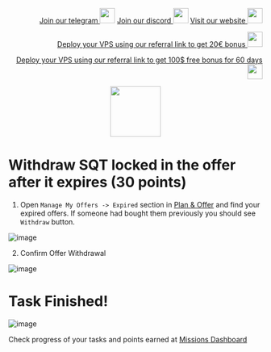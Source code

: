 <p style="font-size:14px" align="right">
<a href="https://t.me/kjnotes" target="_blank">Join our telegram <img src="https://user-images.githubusercontent.com/50621007/183283867-56b4d69f-bc6e-4939-b00a-72aa019d1aea.png" width="30"/></a>
<a href="https://discord.gg/fRVzvPBh" target="_blank">Join our discord <img src="https://user-images.githubusercontent.com/50621007/176236430-53b0f4de-41ff-41f7-92a1-4233890a90c8.png" width="30"/></a>
<a href="https://kjnodes.com/" target="_blank">Visit our website <img src="https://user-images.githubusercontent.com/50621007/168689709-7e537ca6-b6b8-4adc-9bd0-186ea4ea4aed.png" width="30"/></a>
</p>

<p style="font-size:14px" align="right">
<a href="https://hetzner.cloud/?ref=y8pQKS2nNy7i" target="_blank">Deploy your VPS using our referral link to get 20€ bonus <img src="https://user-images.githubusercontent.com/50621007/174612278-11716b2a-d662-487e-8085-3686278dd869.png" width="30"/></a>
</p>
<p style="font-size:14px" align="right">
<a href="https://m.do.co/c/17b61545ca3a" target="_blank">Deploy your VPS using our referral link to get 100$ free bonus for 60 days <img src="https://user-images.githubusercontent.com/50621007/183284313-adf81164-6db4-4284-9ea0-bcb841936350.png" width="30"/></a>
</p>

<p align="center">
  <img height="100" height="auto" src="https://user-images.githubusercontent.com/50621007/177323789-e6be59ae-0dfa-4e86-b3a8-028a4f0c465c.png">
</p>

# Withdraw SQT locked in the offer after it expires (30 points)
1. Open `Manage My Offers -> Expired` section in [Plan & Offer](https://frontier.subquery.network/plans/my-offers/expired) and find your expired offers. If someone had bought them previously you should see `Withdraw` button.

![image](https://user-images.githubusercontent.com/50621007/177987920-4e58a3b3-c88d-4159-b924-1acf32712c9f.png)

2. Confirm Offer Withdrawal

![image](https://user-images.githubusercontent.com/50621007/177988030-b446d45c-423e-4a0e-b1ff-11fa513b4311.png)

# Task Finished!

![image](https://user-images.githubusercontent.com/50621007/177988116-1da64a90-cda9-4558-b2a9-22d8bd198d7f.png)

Check progress of your tasks and points earned at [Missions Dashboard](https://frontier.subquery.network/missions/my-missions)

